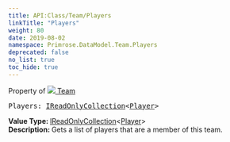 ```yaml
---
title: API:Class/Team/Players
linkTitle: "Players"
weight: 80
date: 2019-08-02
namespace: Primrose.DataModel.Team.Players
deprecated: false
no_list: true
toc_hide: true
---
```

Property of <a href="/docs/api-reference/Class/Team"><img src="/icons/silk/football.png"/>&nbsp;Team</a>
<pre class="method-declaration">
Players: <a class="type" href="/docs/api-reference/System/IReadOnlyCollection">IReadOnlyCollection</a><<a class="type" href="/docs/api-reference/Class/Player">Player</a>></pre>
<b>Value Type: </b>
<a class="type" href="/docs/api-reference/System/IReadOnlyCollection">IReadOnlyCollection</a><<a class="type" href="/docs/api-reference/Class/Player">Player</a>>
<br/>
<b>Description: </b>
Gets a list of players that are a member of this team.


